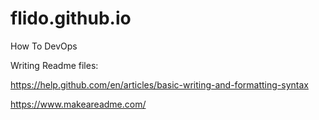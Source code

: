 # flido.github.io
How To DevOps


Writing Readme files:

https://help.github.com/en/articles/basic-writing-and-formatting-syntax

https://www.makeareadme.com/

